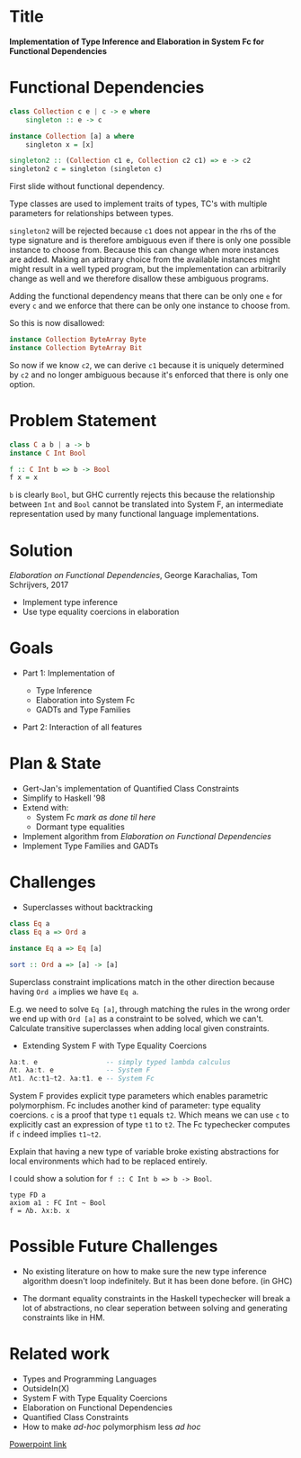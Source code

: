 Title
=====

**Implementation of Type Inference and Elaboration in System Fc for Functional Dependencies**

Functional Dependencies
=======================

```haskell
class Collection c e | c -> e where
    singleton :: e -> c

instance Collection [a] a where
    singleton x = [x]

singleton2 :: (Collection c1 e, Collection c2 c1) => e -> c2
singleton2 c = singleton (singleton c)
```

First slide without functional dependency.

Type classes are used to implement traits of types, TC's with multiple
parameters for relationships between types.

``singleton2`` will be rejected because ``c1`` does not appear in the rhs of the
type signature and is therefore ambiguous even if there is only one possible
instance to choose from. Because this can change when more instances are added.
Making an arbitrary choice from the available instances might might result in a
well typed program, but the implementation can arbitrarily change as well and we
therefore disallow these ambiguous programs.

Adding the functional dependency means that there can be only one ``e`` for
every ``c`` and we enforce that there can be only one instance to choose from.

So this is now disallowed:
```haskell
instance Collection ByteArray Byte
instance Collection ByteArray Bit
```

So now if we know ``c2``, we can derive ``c1`` because it is uniquely determined
by ``c2`` and no longer ambiguous because it's enforced that there is only one
option.

Problem Statement
=================

```haskell
class C a b | a -> b
instance C Int Bool

f :: C Int b => b -> Bool
f x = x
```

``b`` is clearly ``Bool``, but GHC currently rejects this because the
relationship between ``Int`` and ``Bool`` cannot be translated into System F, an
intermediate representation used by many functional language implementations.

Solution
========

*Elaboration on Functional Dependencies*,
George Karachalias, Tom Schrijvers, 2017
  * Implement type inference
  * Use type equality coercions in elaboration

Goals
=====

  * Part 1: Implementation of
    - Type Inference
    - Elaboration into System Fc
    - GADTs and Type Families

  * Part 2: Interaction of all features

Plan & State
============

  * Gert-Jan's implementation of Quantified Class Constraints
  * Simplify to Haskell '98
  * Extend with:
    - System Fc *mark as done til here*
    - Dormant type equalities
  * Implement algorithm from *Elaboration on Functional Dependencies*
  * Implement Type Families and GADTs

Challenges
==========

  * Superclasses without backtracking

```haskell
class Eq a
class Eq a => Ord a

instance Eq a => Eq [a]

sort :: Ord a => [a] -> [a]
```

Superclass constraint implications match in the other direction because having
``Ord a`` implies we have ``Eq a``.

E.g. we need to solve ``Eq [a]``, through matching the rules in the wrong order
we end up with ``Ord [a]`` as a constraint to be solved, which we can't.
Calculate transitive superclasses when adding local given constraints.

  * Extending System F with Type Equality Coercions

```haskell
λa:t. e                 -- simply typed lambda calculus
Λt. λa:t. e             -- System F
Λt1. Λc:t1~t2. λa:t1. e -- System Fc
```
System F provides explicit type parameters which enables parametric
polymorphism.  Fc includes another kind of parameter: type equality coercions.
``c`` is a proof that type ``t1`` equals ``t2``. Which means we can use ``c`` to
explicitly cast an expression of type ``t1`` to ``t2``. The Fc typechecker
computes if ``c`` indeed implies ``t1~t2``.

Explain that having a new type of variable broke existing abstractions for local
environments which had to be replaced entirely.

I could show a solution for ``f :: C Int b => b -> Bool``.
```
type FD a
axiom a1 : FC Int ~ Bool
f = Λb. λx:b. x
```

Possible Future Challenges
==========================

  * No existing literature on how to make sure the new type inference algorithm
    doesn't loop indefinitely. But it has been done before. (in GHC)

  * The dormant equality constraints in the Haskell typechecker will break a lot
    of abstractions, no clear seperation between solving and generating
    constraints like in HM.

Related work
============

  * Types and Programming Languages
  * OutsideIn(X)
  * System F with Type Equality Coercions
  * Elaboration on Functional Dependencies
  * Quantified Class Constraints
  * How to make *ad-hoc* polymorphism less *ad hoc*

[Powerpoint link](https://seafile.derhaeg.be/f/416a34ab2d9b4efba599/)
